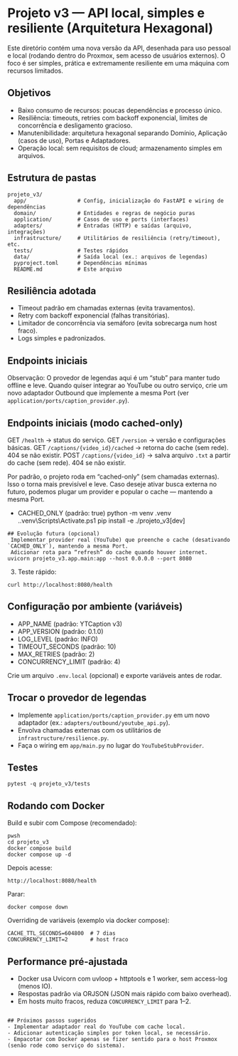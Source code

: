 # Projeto v3 — API local, simples e resiliente (Arquitetura Hexagonal)

Este diretório contém uma nova versão da API, desenhada para uso pessoal e local (rodando dentro do Proxmox, sem acesso de usuários externos). O foco é ser simples, prática e extremamente resiliente em uma máquina com recursos limitados.

## Objetivos
- Baixo consumo de recursos: poucas dependências e processo único.
- Resiliência: timeouts, retries com backoff exponencial, limites de concorrência e desligamento gracioso.
- Manutenibilidade: arquitetura hexagonal separando Domínio, Aplicação (casos de uso), Portas e Adaptadores.
- Operação local: sem requisitos de cloud; armazenamento simples em arquivos.

## Estrutura de pastas
```
projeto_v3/
  app/                # Config, inicialização do FastAPI e wiring de dependências
  domain/             # Entidades e regras de negócio puras
  application/        # Casos de uso e ports (interfaces)
  adapters/           # Entradas (HTTP) e saídas (arquivo, integrações)
  infrastructure/     # Utilitários de resiliência (retry/timeout), etc.
  tests/              # Testes rápidos
  data/               # Saída local (ex.: arquivos de legendas)
  pyproject.toml      # Dependências mínimas
  README.md           # Este arquivo
```

## Resiliência adotada
- Timeout padrão em chamadas externas (evita travamentos).
- Retry com backoff exponencial (falhas transitórias).
- Limitador de concorrência via semáforo (evita sobrecarga num host fraco).
- Logs simples e padronizados.

## Endpoints iniciais

Observação: O provedor de legendas aqui é um “stub” para manter tudo offline e leve. Quando quiser integrar ao YouTube ou outro serviço, crie um novo adaptador Outbound que implemente a mesma Port (ver `application/ports/caption_provider.py`).
## Endpoints iniciais (modo cached-only)
 GET `/health` → status do serviço.
 GET `/version` → versão e configurações básicas.
 GET `/captions/{video_id}/cached` → retorna do cache (sem rede). 404 se não existir.
 POST `/captions/{video_id}` → salva arquivo `.txt` a partir do cache (sem rede). 404 se não existir.

Por padrão, o projeto roda em “cached-only” (sem chamadas externas). Isso o torna mais previsível e leve. Caso deseje ativar busca externa no futuro, podemos plugar um provider e popular o cache — mantendo a mesma Port.

 - CACHED_ONLY (padrão: true)
python -m venv .venv
.\.venv\Scripts\Activate.ps1
pip install -e ./projeto_v3[dev]
```
## Evolução futura (opcional)
 Implementar provider real (YouTube) que preenche o cache (desativando `CACHED_ONLY`), mantendo a mesma Port.
 Adicionar rota para “refresh” do cache quando houver internet.
uvicorn projeto_v3.app.main:app --host 0.0.0.0 --port 8080
```

3) Teste rápido:
```
curl http://localhost:8080/health
```

## Configuração por ambiente (variáveis)
- APP_NAME (padrão: YTCaption v3)
- APP_VERSION (padrão: 0.1.0)
- LOG_LEVEL (padrão: INFO)
- TIMEOUT_SECONDS (padrão: 10)
- MAX_RETRIES (padrão: 2)
- CONCURRENCY_LIMIT (padrão: 4)

Crie um arquivo `.env.local` (opcional) e exporte variáveis antes de rodar.

## Trocar o provedor de legendas
- Implemente `application/ports/caption_provider.py` em um novo adaptador (ex.: `adapters/outbound/youtube_api.py`).
- Envolva chamadas externas com os utilitários de `infrastructure/resilience.py`.
- Faça o wiring em `app/main.py` no lugar do `YouTubeStubProvider`.

## Testes
```
pytest -q projeto_v3/tests
```

## Rodando com Docker

Build e subir com Compose (recomendado):
```
pwsh
cd projeto_v3
docker compose build
docker compose up -d
```

Depois acesse:
```
http://localhost:8080/health
```

Parar:
```
docker compose down
```

Overriding de variáveis (exemplo via docker compose):
```
CACHE_TTL_SECONDS=604800  # 7 dias
CONCURRENCY_LIMIT=2       # host fraco
```

## Performance pré-ajustada

- Docker usa Uvicorn com uvloop + httptools e 1 worker, sem access-log (menos IO). 
- Respostas padrão via ORJSON (JSON mais rápido com baixo overhead).
- Em hosts muito fracos, reduza `CONCURRENCY_LIMIT` para 1–2.
```

## Próximos passos sugeridos
- Implementar adaptador real do YouTube com cache local.
- Adicionar autenticação simples por token local, se necessário.
- Empacotar com Docker apenas se fizer sentido para o host Proxmox (senão rode como serviço do sistema).